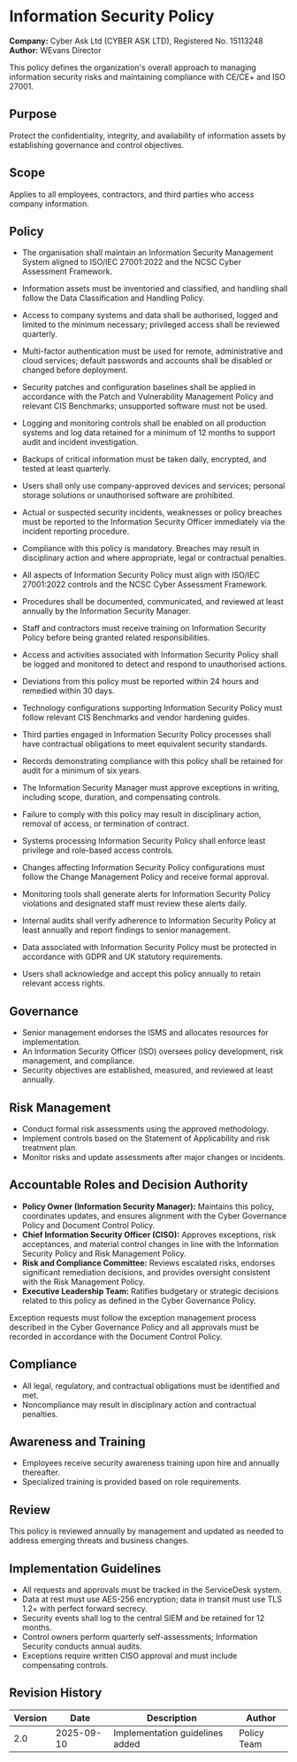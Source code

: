 # Information Security Policy

**Company:** Cyber Ask Ltd (CYBER ASK LTD), Registered No. 15113248  
**Author:** WEvans Director

This policy defines the organization's overall approach to managing information security risks and maintaining compliance with CE/CE+ and ISO 27001.

## Purpose

Protect the confidentiality, integrity, and availability of information assets by establishing governance and control objectives.

## Scope

Applies to all employees, contractors, and third parties who access company information.

## Policy
- The organisation shall maintain an Information Security Management System aligned to ISO/IEC 27001:2022 and the NCSC Cyber Assessment Framework.
- Information assets must be inventoried and classified, and handling shall follow the Data Classification and Handling Policy.
- Access to company systems and data shall be authorised, logged and limited to the minimum necessary; privileged access shall be reviewed quarterly.
- Multi-factor authentication must be used for remote, administrative and cloud services; default passwords and accounts shall be disabled or changed before deployment.
- Security patches and configuration baselines shall be applied in accordance with the Patch and Vulnerability Management Policy and relevant CIS Benchmarks; unsupported software must not be used.
- Logging and monitoring controls shall be enabled on all production systems and log data retained for a minimum of 12 months to support audit and incident investigation.
- Backups of critical information must be taken daily, encrypted, and tested at least quarterly.
- Users shall only use company-approved devices and services; personal storage solutions or unauthorised software are prohibited.
- Actual or suspected security incidents, weaknesses or policy breaches must be reported to the Information Security Officer immediately via the incident reporting procedure.
- Compliance with this policy is mandatory. Breaches may result in disciplinary action and where appropriate, legal or contractual penalties.

- All aspects of Information Security Policy must align with ISO/IEC 27001:2022 controls and the NCSC Cyber Assessment Framework.
- Procedures shall be documented, communicated, and reviewed at least annually by the Information Security Manager.
- Staff and contractors must receive training on Information Security Policy before being granted related responsibilities.
- Access and activities associated with Information Security Policy shall be logged and monitored to detect and respond to unauthorised actions.
- Deviations from this policy must be reported within 24 hours and remedied within 30 days.
- Technology configurations supporting Information Security Policy must follow relevant CIS Benchmarks and vendor hardening guides.
- Third parties engaged in Information Security Policy processes shall have contractual obligations to meet equivalent security standards.
- Records demonstrating compliance with this policy shall be retained for audit for a minimum of six years.
- The Information Security Manager must approve exceptions in writing, including scope, duration, and compensating controls.
- Failure to comply with this policy may result in disciplinary action, removal of access, or termination of contract.

- Systems processing Information Security Policy shall enforce least privilege and role-based access controls.
- Changes affecting Information Security Policy configurations must follow the Change Management Policy and receive formal approval.
- Monitoring tools shall generate alerts for Information Security Policy violations and designated staff must review these alerts daily.
- Internal audits shall verify adherence to Information Security Policy at least annually and report findings to senior management.
- Data associated with Information Security Policy must be protected in accordance with GDPR and UK statutory requirements.
- Users shall acknowledge and accept this policy annually to retain relevant access rights.

## Governance

- Senior management endorses the ISMS and allocates resources for implementation.
- An Information Security Officer (ISO) oversees policy development, risk management, and compliance.
- Security objectives are established, measured, and reviewed at least annually.

## Risk Management

- Conduct formal risk assessments using the approved methodology.
- Implement controls based on the Statement of Applicability and risk treatment plan.
- Monitor risks and update assessments after major changes or incidents.

## Accountable Roles and Decision Authority

- **Policy Owner (Information Security Manager):** Maintains this policy, coordinates updates, and ensures alignment with the Cyber Governance Policy and Document Control Policy.
- **Chief Information Security Officer (CISO):** Approves exceptions, risk acceptances, and material control changes in line with the Information Security Policy and Risk Management Policy.
- **Risk and Compliance Committee:** Reviews escalated risks, endorses significant remediation decisions, and provides oversight consistent with the Risk Management Policy.
- **Executive Leadership Team:** Ratifies budgetary or strategic decisions related to this policy as defined in the Cyber Governance Policy.

Exception requests must follow the exception management process described in the Cyber Governance Policy and all approvals must be recorded in accordance with the Document Control Policy.


## Compliance

- All legal, regulatory, and contractual obligations must be identified and met.
- Noncompliance may result in disciplinary action and contractual penalties.

## Awareness and Training

- Employees receive security awareness training upon hire and annually thereafter.
- Specialized training is provided based on role requirements.

## Review

This policy is reviewed annually by management and updated as needed to address emerging threats and business changes.

## Implementation Guidelines
- All requests and approvals must be tracked in the ServiceDesk system.
- Data at rest must use AES-256 encryption; data in transit must use TLS 1.2+ with perfect forward secrecy.
- Security events shall log to the central SIEM and be retained for 12 months.
- Control owners perform quarterly self-assessments; Information Security conducts annual audits.
- Exceptions require written CISO approval and must include compensating controls.

## Revision History

| Version | Date | Description | Author |
| ------- | ---------- | ----------------------- | ------ |
| 2.0     | 2025-09-10 | Implementation guidelines added | Policy Team |
